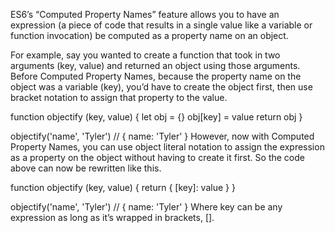 ES6’s “Computed Property Names” feature allows you to have an expression (a piece of code that results in a single value like a variable or function invocation) be computed as a property name on an object.

For example, say you wanted to create a function that took in two arguments (key, value) and returned an object using those arguments. Before Computed Property Names, because the property name on the object was a variable (key), you’d have to create the object first, then use bracket notation to assign that property to the value.

function objectify (key, value) {
  let obj = {}
  obj[key] = value
  return obj
}

objectify('name', 'Tyler') // { name: 'Tyler' }
However, now with Computed Property Names, you can use object literal notation to assign the expression as a property on the object without having to create it first. So the code above can now be rewritten like this.

function objectify (key, value) {
  return {
    [key]: value
  }
}

objectify('name', 'Tyler') // { name: 'Tyler' }
Where key can be any expression as long as it’s wrapped in brackets, [].